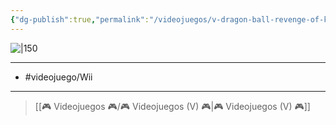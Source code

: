 ```yaml
---
{"dg-publish":true,"permalink":"/videojuegos/v-dragon-ball-revenge-of-king-piccolo/"}
---
```



![|150](https://images.igdb.com/igdb/image/upload/t_cover_big/co2ilp.jpg)

---

- #videojuego/Wii  

---

> [[🎮 Videojuegos 🎮/🎮 Videojuegos (V) 🎮\|🎮 Videojuegos (V) 🎮]]